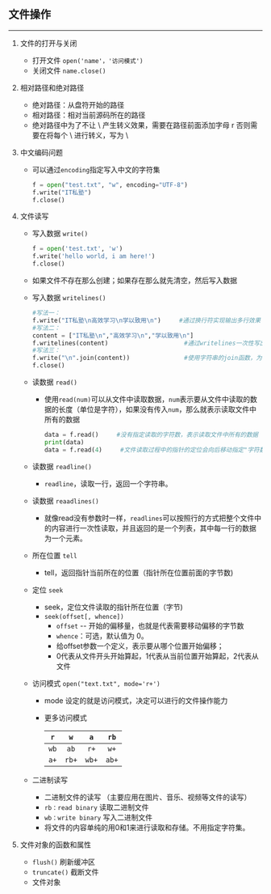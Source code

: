 ## 文件操作

---

1. 文件的打开与关闭
    - 打开文件 `open('name'，'访问模式')` 
    - 关闭文件 `name.close()`  
    
2. 相对路径和绝对路径

    - 绝对路径：从盘符开始的路径
    - 相对路径：相对当前源码所在的路径
    - 绝对路径中为了不让 \ 产生转义效果，需要在路径前面添加字母 r 否则需要在将每个 \ 进行转义，写为 \ 

3. 中文编码问题

    - 可以通过`encoding`指定写入中文的字符集

        ```Python
        f = open("test.txt", "w", encoding="UTF-8")   
        f.write("IT私塾")
        f.close()
        ```

4. 文件读写

    - 写入数据 `write()` 

        ```Python
        f = open('test.txt', 'w')
        f.write('hello world, i am here!') 
        f.close()
        ```

    - 如果文件不存在那么创建；如果存在那么就先清空，然后写入数据

    - 写入数据 `writelines()` 

        ```Python
        #写法一：
        f.write("IT私塾\n高效学习\n学以致用\n")     #通过换行符实现输出多行效果
        #写法二：
        content = ["IT私塾\n","高效学习\n","学以致用\n"] 
        f.writelines(content)                     #通过writelines一次性写出列表的每个元素
        #写法三：
        f.write("\n".join(content))               #使用字符串的join函数，为每个元素添加换行符
        f.close()
        ```

    - 读数据 `read()` 

        - 使用`read(num)`可以从文件中读取数据，`num`表示要从文件中读取的数据的长度（单位是字符），如果没有传入`num`，那么就表示读取文件中所有的数据

            ```Python
            data = f.read()     #没有指定读取的字符数，表示读取文件中所有的数据
            print(data)
            data = f.read(4)     #文件读取过程中的指针的定位会向后移动指定"字符数"
            ```

    - 读数据 `readline()` 

        - `readline`，读取一行，返回一个字符串。

    - 读数据 `reaadlines()`  

        - 就像read没有参数时一样，`readlines`可以按照行的方式把整个文件中的内容进行一次性读取，并且返回的是一个列表，其中每一行的数据为一个元素。

    - 所在位置 `tell` 

        - tell，返回指针当前所在的位置（指针所在位置前面的字节数)

    - 定位 `seek`

        - seek，定位文件读取的指针所在位置（字节)
        - `seek(offset[, whence])`
            - `offset` -- 开始的偏移量，也就是代表需要移动偏移的字节数
            -  `whence`：可选，默认值为 0。
            - 给offset参数一个定义，表示要从哪个位置开始偏移；
            - 0代表从文件开头开始算起，1代表从当前位置开始算起，2代表从文件

    - 访问模式 `open("text.txt", mode='r+')`
    
        - mode 设定的就是访问模式，决定可以进行的文件操作能力  
    
        - 更多访问模式
    
            | `r`  |  `w`  |  `a`  | `rb`  |
            | :--: | :---: | :---: | :---: |
            | `wb` | `ab`  | `r+`  | `w+`  |
            | `a+` | `rb+` | `wb+` | `ab+` |
    
    - 二进制读写
    
        - 二进制文件的读写   （主要应用在图片、音乐、视频等文件的读写）
        - `rb：read binary`       读取二进制文件
        - `wb：write binary`      写入二进制文件
        - 将文件的内容单纯的用0和1来进行读取和存储。不用指定字符集。
    
5. 文件对象的函数和属性

    - `flush()` 刷新缓冲区
    - `truncate()` 截断文件
    - 文件对象
